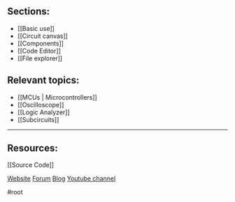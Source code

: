 ## Sections:
- [[Basic use]]
- [[Circuit canvas]]
- [[Components]]
- [[Code Editor]]
- [[File explorer]]

## Relevant topics:
- [[MCUs | Microcontrollers]]
- [[Oscilloscope]]
- [[Logic Analyzer]]
- [[Subcircuits]]

---

## Resources:

[[Source Code]]

[Website](https://www.simulide.com/)
[Forum](https://simulide.forumotion.com/)
[Blog](https://www.simulide.com/index.html)
[Youtube channel](https://www.youtube.com/@simulide6736/featured)

#root